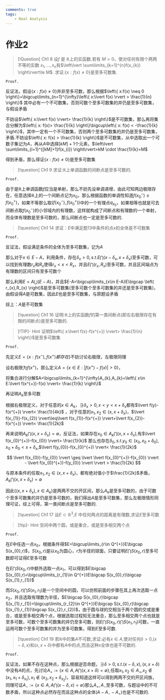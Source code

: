 ```yaml
---
comments: true
tags:
    - Real Analysis
---
```

# 作业2

> [!Question] Ch1 8
> 设$f$ 是 $\mathbb{R}$上的实函数.若有 $M >0$，使对任何有限个两两不等的实数 $x_1,\dots,x_{n}$有$\left\lvert  \sum\limits_{k=1}^{n}f(x_{k})  \right\rvert\le M$.
> 求证:$\left\{ x:f(x) \neq 0 \right\}$是至多可数集.


`Proof.`

 反证法，假设$\left\{ x:f(x) \neq 0 \right\}$并非至多可数，那么根据$\left\{ x:f(x) \neq 0 \right\}=\bigcup\limits_{n=1}^{\infty}\left\{ x:\lvert f(x) \rvert > \frac{1}{n} \right\}$
其中必有一个不可数集，否则可数个至多可数集的并仍是至多可数集，与假设矛盾

不妨设$\left\{ x:\lvert f(x) \rvert> \frac{1}{k} \right\}$是不可数集，那么再将集合分解为$\left\{ x: f(x)> \frac{1}{k} \right\}\bigcup\left\{ x: f(x) < -\frac{1}{k} \right\}$，其中一定有一个不可数集，否则两个至多可数集的并仍是至多可数集，矛盾.不妨设$\left\{ x: f(x) > \frac{1}{k} \right\}$是不可数集，从中选取出一个可数子集记为$A$，再从$A$中选择$[kM]+1$个元素，$\left\lvert  \sum\limits_{i=1}^{[kM]+1}f(x_{i})  \right\rvert>kM \cdot \frac{1}{k}=M$

得到矛盾，那么得证$\left\{ x:f(x)\neq 0 \right\}$是至多可数集


> [!question] Ch1 9
> 求证:$\mathbb{R}$上单调函数的间断点是至多可数的.

`Proof.`

由于是$\mathbb{R}$上单调函数$f$应当是单射，那么不妨先设单调递增，由此可知两边极限存在，任意选择$\mathbb{R}$上的一个间断点记为$x_{0}$，那么根据函数的单调性知道$f(x_{0}^{-})\le f(x_{0}^{+})$，如果不等那么取$(f(x_{0}^{-}),f(x_{0}^{+}))$中的一个有理点$q_{x_{0}}$，如果相等也就是可去间断点取$f(x_{0}^{-})$的小邻域内的有理数，这样就构成了间断点和有理数的一个单射，而全体有理数是至多可数的，那么间断点也一定是至多可数的.



> [!question] Ch1 14
> 求证：$E$中满足题13中条件的点$x$的全体是不可数集


`Proof.`


反证法，假设满足条件的全体为至多可数集，记为$A$

那么对于$x\in E-A$，利用条件，存在$\delta_{x}>0,s.t.E\bigcap \left( x-\delta_{x},x+\delta_{x} \right)$至多可数，可以找到有理数$r_{x}$和$R_{x}$使得$r_{x}<x<R_{x}$，并且$E\bigcap \left( r_{x},R_{x} \right)$至多可数，并且区间端点为有理数的区间只有至多可数个

那么利用$E=A\bigcup \left( E-A \right)$，并且$E-A=\bigcup\limits_{x\in E-A}E\bigcap \left( r_{x},R_{x} \right)$是至多可数集(至多可数个至多可数集的并还是至多可数集)，由假设得$A$是可数集，因此$E$也是至多可数集，与原题设矛盾

综上：$A$是不可数集





> [!question] Ch1 16
> 证明:$\mathbb{R}$上的实函数$f$的第一类间断点(即左右极限存在有限的间断点)是至多可数的.


> [!TIP]- Hint
> 证明$\left\{ x:\lvert f(x)-f(x^{+}) \rvert> \frac{1}{n} \right\}$是至多可数集

`Proof.`


先定义$E=\left\{ x:f(x^{-}),f(x^{+})都存在 \right\}$不妨讨论右极限，左极限同理

设右极限为$f(x^{+})$，那么定义$A=\left\{ x\in E:\lvert f(x^{+})-f(x) \rvert> 0 \right\}$，

将集合进行分解$A=\bigcup\limits_{k=1}^{\infty}A_{k},A_{k}=\left\{ x\in E:\lvert f(x^{+})-f(x) \rvert> \frac{1}{k} \right\}$

再证明$A_{k}$至多可数

根据右极限定义，对于任意的$x\in A_{k}$，$\exists\delta_{x}>0,x<y<x+\delta_{x}$都有$\lvert f(y)-f(x^{+}) \rvert< \frac{1}{4k}$ ，对于任意的$x_{1},x_{2}\in \left( x,x+\delta _{x} \right)$，$\lvert f(x_{1})-f(x_{2}) \rvert\leq\lvert f(x_{1})-f(x^{+}) \rvert+\lvert f(x_{2})-f(x^{+}) \rvert< \frac{1}{2k}$

再来说明$A_{k}\bigcap \left( x,x+\delta_{x} \right)=\emptyset$，反证法，如果存在$x_{0}\in A_{k}\bigcap \left( x,x+\delta_{x} \right)$,有$\lvert f(x_{0}^{+})-f(x_{0}) \rvert> \frac{1}{k}$
那么也存在$\delta_{0},s.t.y_{0}\in \left( x_{0},x_{0}+\delta_{0} \right),x_{0}+\delta_{0}<x+\delta_{x}$,$\lvert f(y_{0})-f(x_{0}^{+}) \rvert< \frac{1}{2k}$

$$
\lvert f(x_{0})-f(y_{0}) \rvert \geq \lvert \lvert f(x_{0}^{+})-f(x_{0}) \rvert - \lvert f(x_{0}^{+})-f(y_{0}) \rvert \rvert > \frac{1}{2k}
$$

与原本条件的任取$x_{1},x_{2}\in \left( x,x+\delta _{x} \right)$，都有绝对值小于$\frac{1}{2k}$矛盾，$A_{k}\bigcap \left( x,x+\delta_{x} \right)=\emptyset$

因此$\left\{ (x,x+\delta_{x}) ,x\in A_{k}\right\}$是两两不交的开区间，那么$A_{k}$是至多可数的，由于可数个至多可数集的并仍是至多可数的，我们得出$A$是至多可数集，那么左极限情形同理可证，综上可得，第一类间断点是至多可数的.


> [!question] Ch1 17
> 设$E\subset \mathbb{R}^{3}$,$E$ 中任何两点的距离是有理数,求证$E$至多可数




> [!tip]- Hint
> 空间中两个圆，或是重合，或是至多相交两个点

`Proof.`


在$E$中任选一点$x_{0}$，根据条件得$E=\bigcup\limits_{r\in Q^{+}}E\bigcap S(x_{0},r)$，$S(x_{0},r)$是以$x_{0}$为圆心，$r$为半径的球面，只要证明$E\bigcap S(x_{0},r)$至多可数即可证得$E$至多可数

在$E\bigcap S(x_{0},r)$中额外选取一点$x_{1}$，可以得到$E\bigcap S(x_{0},r)=\bigcup\limits_{r_{1}\in Q^{+}}E\bigcap S(x_{0},r)\bigcap S(x_{1},r_{1})$

而$S(x_{0},r)\bigcap S(x_{1},r_{1})$是一个空间中的圆，可以仿照前面的步骤在其上再次选取一点$x_{2}$，并且选取有理数为半径，$E\bigcap S(x_{0},r)\bigcap S(x_{1},r_{1})=\bigcup\limits_{r_{2}\in Q^{+}}E\bigcap S(x_{0},r)\bigcap S(x_{1},r_{1})\bigcap S(x_{2},r_{2})$，由于圆与球的交相当于两个圆的交或是重合，或是至多相交两个点，根据选取过程知无法重合，那么至多相交两个点也就是至多可数，可数个至多可数集的并仍至多可数，则$E\bigcap S(x_{0},r)\bigcap S(x_{1},r_{1})$可数，一直运用可数个至多可数集的并为至多可数集，得到$E$至多可数.


> [!question] Ch1 19
> 若$\mathbb{R}$中的集$A$不可数,求证:必有$x\in A$,使对任何$\delta>0$,$(x-\delta,x)$和$(x,x+\delta)$中都有$A$中的点,而且这种$x$全体也是不可数的.

`Proof.`

反证法，如果不存在这种点，那么根据逆否命题，$\exists\delta>0,s.t.(x-\delta,x),(x,x+\delta)$中没有$A$的点，先讨论$A_{+}:=\left\{  x\in A,A\bigcap(x,x+\delta)=\emptyset \right\}$,任取$x_{1},x_{2}\in A_{+}$,$x_{2}\not\in(x_{1},x_{1}+\delta_{x_{1}}),x_{1}\not\in(x_{2},x_{2}+\delta_{x_{2}})$，容易知道这样可以得到两两不交的开区间族，同理可证$A_{-}:=\left\{  x\in A,A\bigcap(x-\delta,x)=\emptyset \right\}$那么$A_{+},A_{-}$至多可数，与题设中的不可数矛盾，所以这种点必然存在而且这种点的全体($A-A_{-}-A_{+}$)也是不可数的.

